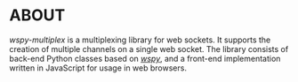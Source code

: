 ABOUT
=====

*wspy-multiplex* is a multiplexing library for web sockets. It supports the
creation of multiple channels on a single web socket. The library consists of
back-end Python classes based on [*wspy*](https://github.com/taddeus/wspy), and
a front-end implementation written in JavaScript for usage in web browsers.
